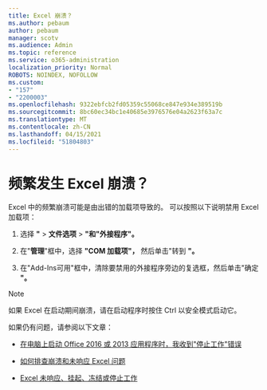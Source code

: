 ```yaml
---
title: Excel 崩溃？
ms.author: pebaum
author: pebaum
manager: scotv
ms.audience: Admin
ms.topic: reference
ms.service: o365-administration
localization_priority: Normal
ROBOTS: NOINDEX, NOFOLLOW
ms.custom:
- "157"
- "2200003"
ms.openlocfilehash: 9322ebfcb2fd05359c55068ce847e934e389519b
ms.sourcegitcommit: 8bc60ec34bc1e40685e3976576e04a2623f63a7c
ms.translationtype: MT
ms.contentlocale: zh-CN
ms.lasthandoff: 04/15/2021
ms.locfileid: "51804803"
---
```

# <a name="frequent-excel-crashes"></a>频繁发生 Excel 崩溃？

Excel 中的频繁崩溃可能是由出错的加载项导致的。 可以按照以下说明禁用 Excel 加载项：
  
1. 选择 **"** \> **文件选项** \> **"和"外接程序"。**

2. 在"**管理**"框中，选择 **"COM 加载项"，** 然后单击"转到 **"。**

3. 在"Add-Ins可用"框中，清除要禁用的外接程序旁边的复选框，然后单击"确定 **"。**

> [!NOTE]
> 如果 Excel 在启动期间崩溃，请在启动程序时按住 Ctrl 以安全模式启动它。
  
如果仍有问题，请参阅以下文章：
  
- [在电脑上启动 Office 2016 或 2013 应用程序时，我收到"停止工作"错误](https://support.office.com/article/52bd7985-4e99-4a35-84c8-2d9b8301a2fa.aspx)

- [如何排查崩溃和未响应 Excel 问题](https://support.microsoft.com/help/2758592/how-to-troubleshoot-crashing-and-not-responding-issues-with-excel)

- [Excel 未响应、挂起、冻结或停止工作](https://support.office.com/article/37e7d3c9-9e84-40bf-a805-4ca6853a1ff4.aspx)
